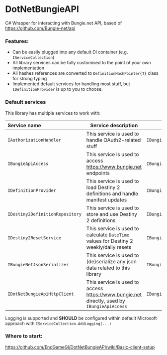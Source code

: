# DotNetBungieAPI

C# Wrapper for interacting with Bungie.net API, based of https://github.com/Bungie-net/api

### Features:
 - Can be easily plugged into any default DI container (e.g. `IServiceCollection`)
 - All library services can be fully customised to the point of your own implementation
 - All hashes references are converted to `DefinitionHashPointer{T}` class for strong typing
 - Implemented default services for handling most stuff, but `IDefinitionProvider` is up to you to choose.

### Default services
 This library has multiple services to work with:

| Service name                    | Service description                                                                         | Path                               |
|:--------------------------------|---------------------------------------------------------------------------------------------|------------------------------------|
| `IAuthorizationHandler`         | This service is used to handle OAuth2-related stuff                                         | `IBungieClient.Authorization`      |
| `IBungieApiAccess `             | This service is used to access https://www.bungie.net endpoints                             | `IBungieClient.ApiAccess`          |
| `IDefinitionProvider`           | This service is used to load Destiny 2 definitions and handle manifest updates              | `IBungieClient.DefinitionProvider` |
| `IDestiny2DefinitionRepository` | This service is used to store and use Destiny 2 definitions                                 | `IBungieClient.Repository`         |
| `IDestiny2ResetService`         | This service is used to calculate `DateTime` values for Destiny 2 weekly/daily resets       | `IBungieClient.ResetService`       |
| `IBungieNetJsonSerializer`      | This service is used to (de)serialize any json data related to this library                 | `IBungieClient.Serializer`         |
| `IDotNetBungieApiHttpClient`    | This service is used to access https://www.bungie.net directly, used by `IBungieApiAccess`  | `IBungieClient.ApiHttpClient`      |

Logging is supported and **SHOULD** be configured within default Microsoft approach with `IServiceCollection.AddLogging(...)`

### Where to start:
https://github.com/EndGameGl/DotNetBungieAPI/wiki/Basic-client-setup
